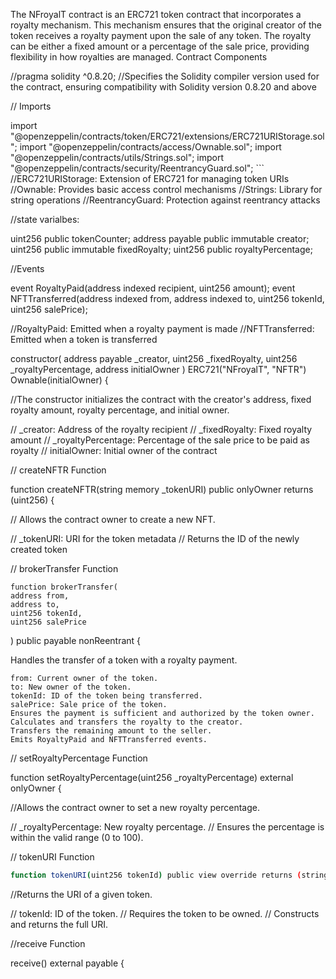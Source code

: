 The NFroyalT contract is an ERC721 token contract that incorporates a royalty mechanism. This mechanism ensures that the original creator of the token receives a royalty payment upon the sale of any token. The royalty can be either a fixed amount or a percentage of the sale price, providing flexibility in how royalties are managed.
Contract Components

   //pragma solidity ^0.8.20;
   //Specifies the Solidity compiler version used for the contract, ensuring compatibility with Solidity version 0.8.20 and above

   // Imports
    
import "@openzeppelin/contracts/token/ERC721/extensions/ERC721URIStorage.sol";
import "@openzeppelin/contracts/access/Ownable.sol";
import "@openzeppelin/contracts/utils/Strings.sol";
import "@openzeppelin/contracts/security/ReentrancyGuard.sol";
    ```
//ERC721URIStorage: Extension of ERC721 for managing token URIs
//Ownable: Provides basic access control mechanisms
//Strings: Library for string operations
//ReentrancyGuard: Protection against reentrancy attacks

//state varialbes:

uint256 public tokenCounter;
address payable public immutable creator;
uint256 public immutable fixedRoyalty;
uint256 public royaltyPercentage;

//Events

event RoyaltyPaid(address indexed recipient, uint256 amount);
event NFTTransferred(address indexed from, address indexed to, uint256 tokenId, uint256 salePrice);

//RoyaltyPaid: Emitted when a royalty payment is made
//NFTTransferred: Emitted when a token is transferred


constructor(
    address payable _creator,
    uint256 _fixedRoyalty,
    uint256 _royaltyPercentage,
    address initialOwner
) ERC721("NFroyalT", "NFTR") Ownable(initialOwner) {



//The constructor initializes the contract with the creator's address, fixed royalty amount, royalty percentage, and initial owner.

// _creator: Address of the royalty recipient
// _fixedRoyalty: Fixed royalty amount
//  _royaltyPercentage: Percentage of the sale price to be paid as royalty
//  initialOwner: Initial owner of the contract

// createNFTR Function

function createNFTR(string memory _tokenURI) public onlyOwner returns (uint256) {

// Allows the contract owner to create a new NFT.

//    _tokenURI: URI for the token metadata
//    Returns the ID of the newly created token

//    brokerTransfer Function

  
    function brokerTransfer(
    address from,
    address to,
    uint256 tokenId,
    uint256 salePrice
) public payable nonReentrant {

 Handles the transfer of a token with a royalty payment.

    from: Current owner of the token.
    to: New owner of the token.
    tokenId: ID of the token being transferred.
    salePrice: Sale price of the token.
    Ensures the payment is sufficient and authorized by the token owner.
    Calculates and transfers the royalty to the creator.
    Transfers the remaining amount to the seller.
    Emits RoyaltyPaid and NFTTransferred events.

// setRoyaltyPercentage Function


function setRoyaltyPercentage(uint256 _royaltyPercentage) external onlyOwner {

//Allows the contract owner to set a new royalty percentage.

 //   _royaltyPercentage: New royalty percentage.
   // Ensures the percentage is within the valid range (0 to 100).

// tokenURI Function
```bash
function tokenURI(uint256 tokenId) public view override returns (string memory) {
```

//Returns the URI of a given token.

 //   tokenId: ID of the token.
//    Requires the token to be owned.
 //   Constructs and returns the full URI.

//receive Function

receive() external payable {


    
